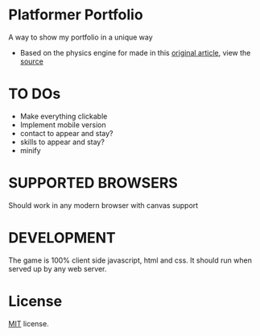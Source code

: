 Platformer Portfolio
==========================

A way to show my portfolio in a unique way

 * Based on the physics engine for made in this [original article](http://codeincomplete.com/posts/2013/5/27/tiny_platformer/), view the [source](https://github.com/jakesgordon/javascript-tiny-platformer)

TO DOs
==================
* Make everything clickable
* Implement mobile version
* contact to appear and stay?
* skills to appear and stay?
* minify

SUPPORTED BROWSERS
==================

Should work in any modern browser with canvas support

DEVELOPMENT
===========

The game is 100% client side javascript, html and css. It should run when served up by any web server.

License
=======

[MIT](http://en.wikipedia.org/wiki/MIT_License) license.

